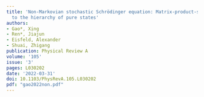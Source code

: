 ```yaml
---
title: 'Non-Markovian stochastic Schrödinger equation: Matrix-product-state approach
  to the hierarchy of pure states'
authors:
- Gao*, Xing
- Ren*, Jiajun
- Eisfeld, Alexander
- Shuai, Zhigang
publication: Physical Review A
volume: '105'
issue: '3'
pages: L030202
date: '2022-03-31'
doi: 10.1103/PhysRevA.105.L030202
pdf: "gao2022non.pdf"
---
```

